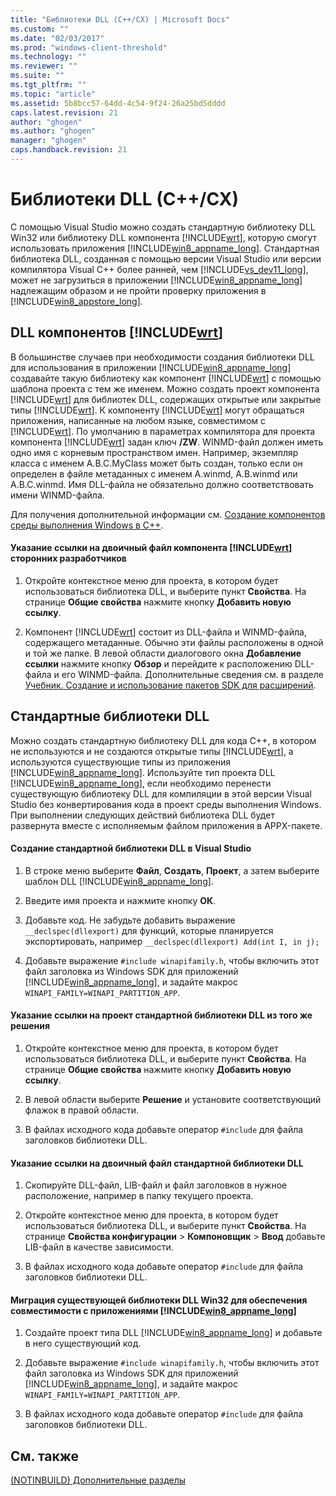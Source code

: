```yaml
---
title: "Библиотеки DLL (C++/CX) | Microsoft Docs"
ms.custom: ""
ms.date: "02/03/2017"
ms.prod: "windows-client-threshold"
ms.technology: ""
ms.reviewer: ""
ms.suite: ""
ms.tgt_pltfrm: ""
ms.topic: "article"
ms.assetid: 5b8bcc57-64dd-4c54-9f24-26a25bd5dddd
caps.latest.revision: 21
author: "ghogen"
ms.author: "ghogen"
manager: "ghogen"
caps.handback.revision: 21
---
```

# Библиотеки DLL (C++/CX)
С помощью Visual Studio можно создать стандартную библиотеку DLL Win32 или библиотеку DLL компонента [!INCLUDE[wrt](../cppcx/includes/wrt-md.md)], которую смогут использовать приложения [!INCLUDE[win8_appname_long](../cppcx/includes/win8-appname-long-md.md)]. Стандартная библиотека DLL, созданная с помощью версии Visual Studio или версии компилятора Visual C\+\+ более ранней, чем [!INCLUDE[vs_dev11_long](../cppcx/includes/vs-dev11-long-md.md)], может не загрузиться в приложении [!INCLUDE[win8_appname_long](../cppcx/includes/win8-appname-long-md.md)] надлежащим образом и не пройти проверку приложения в [!INCLUDE[win8_appstore_long](../cppcx/includes/win8-appstore-long-md.md)].  
  
## DLL компонентов [!INCLUDE[wrt](../cppcx/includes/wrt-md.md)]  
 В большинстве случаев при необходимости создания библиотеки DLL для использования в приложении [!INCLUDE[win8_appname_long](../cppcx/includes/win8-appname-long-md.md)] создавайте такую библиотеку как компонент [!INCLUDE[wrt](../cppcx/includes/wrt-md.md)] с помощью шаблона проекта с тем же именем. Можно создать проект компонента [!INCLUDE[wrt](../cppcx/includes/wrt-md.md)] для библиотек DLL, содержащих открытые или закрытые типы [!INCLUDE[wrt](../cppcx/includes/wrt-md.md)]. К компоненту [!INCLUDE[wrt](../cppcx/includes/wrt-md.md)] могут обращаться приложения, написанные на любом языке, совместимом с [!INCLUDE[wrt](../cppcx/includes/wrt-md.md)]. По умолчанию в параметрах компилятора для проекта компонента [!INCLUDE[wrt](../cppcx/includes/wrt-md.md)] задан ключ **\/ZW**. WINMD\-файл должен иметь одно имя с корневым пространством имен. Например, экземпляр класса с именем A.B.C.MyClass может быть создан, только если он определен в файле метаданных с именем A.winmd, A.B.winmd или A.B.C.winmd. Имя DLL\-файла не обязательно должно соответствовать имени WINMD\-файла.  
  
 Для получения дополнительной информации см. [Создание компонентов среды выполнения Windows в C\+\+](../Topic/Creating%20Windows%20Runtime%20Components%20in%20C++.md).  
  
#### Указание ссылки на двоичный файл компонента [!INCLUDE[wrt](../cppcx/includes/wrt-md.md)] сторонних разработчиков  
  
1.  Откройте контекстное меню для проекта, в котором будет использоваться библиотека DLL, и выберите пункт **Свойства**. На странице **Общие свойства** нажмите кнопку **Добавить новую ссылку**.  
  
2.  Компонент [!INCLUDE[wrt](../cppcx/includes/wrt-md.md)] состоит из DLL\-файла и WINMD\-файла, содержащего метаданные. Обычно эти файлы расположены в одной и той же папке. В левой области диалогового окна **Добавление ссылки** нажмите кнопку **Обзор** и перейдите к расположению DLL\-файла и его WINMD\-файла. Дополнительные сведения см. в разделе [Учебник. Создание и использование пакетов SDK для расширений](http://msdn.microsoft.com/ru-ru/001e2fca-3d56-43ab-a5e0-0561d085679f).  
  
## Стандартные библиотеки DLL  
 Можно создать стандартную библиотеку DLL для кода C\+\+, в котором не используются и не создаются открытые типы [!INCLUDE[wrt](../cppcx/includes/wrt-md.md)], а используются существующие типы из приложения [!INCLUDE[win8_appname_long](../cppcx/includes/win8-appname-long-md.md)]. Используйте тип проекта DLL [!INCLUDE[win8_appname_long](../cppcx/includes/win8-appname-long-md.md)], если необходимо перенести существующую библиотеку DLL для компиляции в этой версии Visual Studio без конвертирования кода в проект среды выполнения Windows. При выполнении следующих действий библиотека DLL будет развернута вместе с исполняемым файлом приложения в APPX\-пакете.  
  
#### Создание стандартной библиотеки DLL в Visual Studio  
  
1.  В строке меню выберите **Файл**, **Создать**, **Проект**, а затем выберите шаблон DLL [!INCLUDE[win8_appname_long](../cppcx/includes/win8-appname-long-md.md)].  
  
2.  Введите имя проекта и нажмите кнопку **ОК**.  
  
3.  Добавьте код. Не забудьте добавить выражение `__declspec(dllexport)` для функций, которые планируется экспортировать, например `__declspec(dllexport) Add(int I, in j);`  
  
4.  Добавьте выражение `#include winapifamily.h`, чтобы включить этот файл заголовка из Windows SDK для приложений [!INCLUDE[win8_appname_long](../cppcx/includes/win8-appname-long-md.md)], и задайте макрос `WINAPI_FAMILY=WINAPI_PARTITION_APP`.  
  
#### Указание ссылки на проект стандартной библиотеки DLL из того же решения  
  
1.  Откройте контекстное меню для проекта, в котором будет использоваться библиотека DLL, и выберите пункт **Свойства**. На странице **Общие свойства** нажмите кнопку **Добавить новую ссылку**.  
  
2.  В левой области выберите **Решение** и установите соответствующий флажок в правой области.  
  
3.  В файлах исходного кода добавьте оператор `#include` для файла заголовков библиотеки DLL.  
  
#### Указание ссылки на двоичный файл стандартной библиотеки DLL  
  
1.  Скопируйте DLL\-файл, LIB\-файл и файл заголовков в нужное расположение, например в папку текущего проекта.  
  
2.  Откройте контекстное меню для проекта, в котором будет использоваться библиотека DLL, и выберите пункт **Свойства**. На странице **Свойства конфигурации** \> **Компоновщик** \> **Ввод** добавьте LIB\-файл в качестве зависимости.  
  
3.  В файлах исходного кода добавьте оператор `#include` для файла заголовков библиотеки DLL.  
  
#### Миграция существующей библиотеки DLL Win32 для обеспечения совместимости с приложениями [!INCLUDE[win8_appname_long](../cppcx/includes/win8-appname-long-md.md)]  
  
1.  Создайте проект типа DLL [!INCLUDE[win8_appname_long](../cppcx/includes/win8-appname-long-md.md)] и добавьте в него существующий код.  
  
2.  Добавьте выражение `#include winapifamily.h`, чтобы включить этот файл заголовка из Windows SDK для приложений [!INCLUDE[win8_appname_long](../cppcx/includes/win8-appname-long-md.md)], и задайте макрос `WINAPI_FAMILY=WINAPI_PARTITION_APP`.  
  
3.  В файлах исходного кода добавьте оператор `#include` для файла заголовков библиотеки DLL.  
  
## См. также  
 [\(NOTINBUILD\) Дополнительные разделы](http://msdn.microsoft.com/ru-ru/1ccff0cf-a6cc-47ef-a05f-eba6307b3ced)